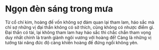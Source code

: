 # Ngọn đèn sáng trong mưa
Từ cổ chí kim, hoàng đế vốn không sợ đám quan lại tham lam, háo sắc mà chỉ sợ những vị đại thần không có sở thích, cũng không có nhược điểm gì. Đại thần có tài, lại không tham lam hay háo sắc thì chắc chắn tham vọng duy nhất chính là tranh giành ngôi vương với hoàng đế! Càng là những vị tướng tài năng đức độ càng khiến hoàng đế đứng ngồi không yên.

